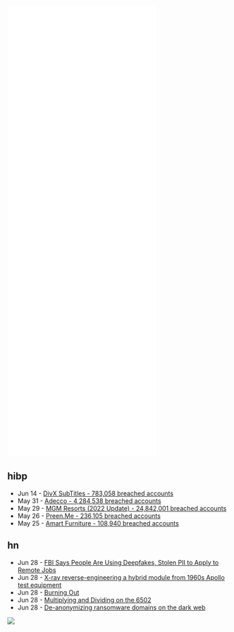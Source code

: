 ![Metrics](https://raw.githubusercontent.com/phixion/phixion/master/metrics.svg)

## hibp

<!--
for https://github.com/phixion/phixion/blob/main/.github/workflows/feeds.yml
-->
<!--START_SECTION:haveibeenpwnd-->
- Jun 14 - [DivX SubTitles - 783,058 breached accounts](https://haveibeenpwned.com/PwnedWebsites#DivXSubTitles)
- May 31 - [Adecco - 4,284,538 breached accounts](https://haveibeenpwned.com/PwnedWebsites#Adecco)
- May 29 - [MGM Resorts (2022 Update) - 24,842,001 breached accounts](https://haveibeenpwned.com/PwnedWebsites#MGM2022Update)
- May 26 - [Preen.Me - 236,105 breached accounts](https://haveibeenpwned.com/PwnedWebsites#PreenMe)
- May 25 - [Amart Furniture - 108,940 breached accounts](https://haveibeenpwned.com/PwnedWebsites#AmartFurniture)
<!--END_SECTION:haveibeenpwnd-->

## hn

<!--
for https://github.com/phixion/phixion/blob/main/.github/workflows/feeds.yml
-->
<!--START_SECTION:hn-->
- Jun 28 - [FBI Says People Are Using Deepfakes, Stolen PII to Apply to Remote Jobs](https://gizmodo.com/deepfakes-remote-work-job-applications-fbi-1849118604)
- Jun 28 - [X-ray reverse-engineering a hybrid module from 1960s Apollo test equipment](https://www.righto.com/2022/06/x-ray-reverse-engineering-hybrid-module.html)
- Jun 28 - [Burning Out](https://polymerist.substack.com/p/on-burning-out)
- Jun 28 - [Multiplying and Dividing on the 6502](https://llx.com/Neil/a2/mult.html)
- Jun 28 - [De-anonymizing ransomware domains on the dark web](https://blog.talosintelligence.com/2022/06/de-anonymizing-ransomware-domains-on.html)
<!--END_SECTION:hn-->

<!--
for https://yhype.me
-->
![](https://hit.yhype.me/github/profile?user_id=13013670)
